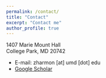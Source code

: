 ```yaml
---
permalink: /contact/
title: "Contact"
excerpt: "Contact me"
author_profile: true
---
```


1407 Marie Mount Hall\
College Park, MD 20742

* E-mail: zharmon [at] umd [dot] edu
* [Google Scholar](https://scholar.google.com/citations?hl=en&user=k9OkYpwAAAAJ)
